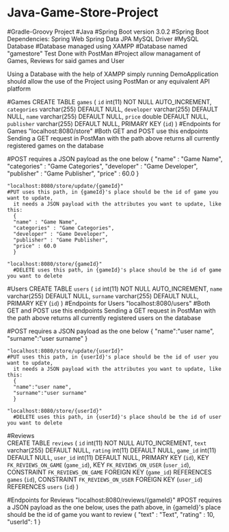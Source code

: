 # Java-Game-Store-Project

#Gradle-Groovy Project
#Java
#Spring Boot version 3.0.2
#Spring Boot Dependencies:
    Spring Web
    Spring Data JPA
    MySQL Driver
#MySQL Database
#Database managed using XAMPP
#Database named "gamestore"
Test Done with PostMan
#Project allow managament of Games, Reviews for said games and User

Using a Database with the help of XAMPP
simply running DemoApplication should allow the use of the Project using PostMan or any equivalent API platform

#Games 
CREATE TABLE `games` (
  `id` int(11) NOT NULL AUTO_INCREMENT,
  `categories` varchar(255) DEFAULT NULL,
  `developer` varchar(255) DEFAULT NULL,
  `name` varchar(255) DEFAULT NULL,
  `price` double DEFAULT NULL,
  `publisher` varchar(255) DEFAULT NULL,
  PRIMARY KEY (`id`)
)
#Endpoints for Games
    "localhost:8080/store"
    #Both GET and POST use this endpoints
    Sending a GET request in PostMan with the path above
    returns all currently registered games on the database
   
   #POST requires a JSON payload as the one below
    {
    "name" : "Game Name",
    "categories" : "Game Categories",
    "developer" : "Game Developer",
    "publisher" : "Game Publisher",
    "price" : 60.0
    }
    
    "localhost:8080/store/update/{gameId}"
    #PUT uses this path, in {gameId}'s place should be the id of game you want to update,
      it needs a JSON payload with the attributes you want to update, like this:
      {
      "name" : "Game Name",
      "categories" : "Game Categories",
      "developer" : "Game Developer",
      "publisher" : "Game Publisher",
      "price" : 60.0
      }
      
    "localhost:8080/store/{gameId}"
      #DELETE uses this path, in {gameId}'s place should be the id of game you want to delete

#Users
CREATE TABLE `users` (
  `id` int(11) NOT NULL AUTO_INCREMENT,
  `name` varchar(255) DEFAULT NULL,
  `surname` varchar(255) DEFAULT NULL,
  PRIMARY KEY (`id`)
)
#Endpoints for Users
    "localhost:8080/users"
    #Both GET and POST use this endpoints
    Sending a GET request in PostMan with the path above
    returns all currently registered users on the database
   
   #POST requires a JSON payload as the one below
    {
    "name":"user name",
    "surname":"user surname"
    }
    
    "localhost:8080/store/update/{userId}"
    #PUT uses this path, in {userId}'s place should be the id of user you want to update,
      it needs a JSON payload with the attributes you want to update, like this:
      {
      "name":"user name",
      "surname":"user surname"
      }
      
    "localhost:8080/store/{userId}"
      #DELETE uses this path, in {userId}'s place should be the id of user you want to delete

#Reviews    
 CREATE TABLE `reviews` (
  `id` int(11) NOT NULL AUTO_INCREMENT,
  `text` varchar(255) DEFAULT NULL,
  `rating` int(11) DEFAULT NULL,
  `game_id` int(11) DEFAULT NULL,
  `user_id` int(11) DEFAULT NULL,
  PRIMARY KEY (`id`),
  KEY `FK_REVIEWS_ON_GAME` (`game_id`),
  KEY `FK_REVIEWS_ON_USER` (`user_id`),
  CONSTRAINT `FK_REVIEWS_ON_GAME` FOREIGN KEY (`game_id`) REFERENCES `games` (`id`),
  CONSTRAINT `FK_REVIEWS_ON_USER` FOREIGN KEY (`user_id`) REFERENCES `users` (`id`)
)   

#Endpoints for Reviews
    "localhost:8080/reviews/{gameId}"
    #POST requires a JSON payload as the one below, uses the path above, in {gameId}'s place should be the id of game you want to review 
    {
    "text" : "Text",
    "rating" : 10,
    "userId": 1
    }
    
